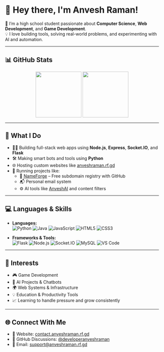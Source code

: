 # 👋 Hey there, I'm Anvesh Raman!

🎯 I’m a high school student passionate about **Computer Science**, **Web Development**, and **Game Development**.  
💡 I love building tools, solving real-world problems, and experimenting with AI and automation.

---

## 📊 GitHub Stats

<p align="center">
  <img src="https://github-readme-stats.vercel.app/api?username=developeranveshraman&show_icons=true&theme=radical" height="150" />
  <img src="https://streak-stats.demolab.com?user=developeranveshraman&theme=radical" height="150" />
</p>

---

## 🧠 What I Do

- 👨‍💻 Building full-stack web apps using **Node.js**, **Express**, **Socket.IO**, and **Flask**
- 🛠 Making smart bots and tools using **Python**
- 🌐 Hosting custom websites like [anveshraman.rf.gd](https://anveshraman.rf.gd)
- 🚀 Running projects like:
  - 🔧 [NameForge](https://github.com/NameForge-Free-Domain) – Free subdomain registry with GitHub
  - 📬 Personal email system
  - ⚙️ AI tools like [AnveshAI](https://github.com/AnveshAI) and content filters

---

## 💻 Languages & Skills

- **Languages:**  
  ![Python](https://img.shields.io/badge/-Python-3776AB?style=flat&logo=python&logoColor=white)
  ![Java](https://img.shields.io/badge/-Java-007396?style=flat&logo=java&logoColor=white)
  ![JavaScript](https://img.shields.io/badge/-JavaScript-F7DF1E?style=flat&logo=javascript&logoColor=black)
  ![HTML5](https://img.shields.io/badge/-HTML5-E34F26?style=flat&logo=html5&logoColor=white)
  ![CSS3](https://img.shields.io/badge/-CSS3-1572B6?style=flat&logo=css3&logoColor=white)

- **Frameworks & Tools:**  
  ![Flask](https://img.shields.io/badge/-Flask-000000?style=flat&logo=flask&logoColor=white)
  ![Node.js](https://img.shields.io/badge/-Node.js-339933?style=flat&logo=nodedotjs&logoColor=white)
  ![Socket.IO](https://img.shields.io/badge/-Socket.IO-010101?style=flat&logo=socket.io&logoColor=white)
  ![MySQL](https://img.shields.io/badge/-MySQL-4479A1?style=flat&logo=mysql&logoColor=white)
  ![VS Code](https://img.shields.io/badge/-VS%20Code-007ACC?style=flat&logo=visual-studio-code&logoColor=white)

---

## 🧩 Interests

- 🎮 Game Development
- 🤖 AI Projects & Chatbots
- 🌍 Web Systems & Infrastructure
- 💡 Education & Productivity Tools
- 📈 Learning to handle pressure and grow consistently

---

## 🌐 Connect With Me

- 🔗 Website: [contact.anveshraman.rf.gd](https://contact.anveshraman.rf.gd)
- 💬 GitHub Discussions: [@developeranveshraman](https://github.com/developeranveshraman)
- 📧 Email: [support@anveshraman.rf.gd](support@anveshraman.rf.gd)
